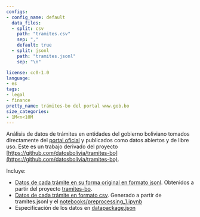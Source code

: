 ```yaml
---
configs:
- config_name: default
  data_files:
  - split: csv
    path: "tramites.csv"
    sep: ","
    default: true
  - split: jsonl
    path: "tramites.jsonl"
    sep: "\n"

license: cc0-1.0
language:
- es
tags:
- legal
- finance
pretty_name: trámites-bo del portal www.gob.bo
size_categories:
- 1M<n<10M
---
```

Análisis de datos de trámites en entidades del gobierno boliviano tomados directamente del [portal oficial](https://gob.bo) y publicados como datos abiertos y de libre uso. Este es un trabajo derivado del proyecto [https://github.com/datosbolivia/tramites-bo](https://github.com/datosbolivia/tramites-bo).

Incluye:

- [Datos de cada trámite en su forma original en formato jsonl](tramites.jsonl). Obtenidos a partir del proyecto [tramites-bo](https://github.com/datosbolivia/tramites-bo).
- [Datos de cada trámite en formato csv](tramites.csv). Generado a partir de tramites.jsonl y el [notebooks/preprocessing_1.ipynb](notebooks/preprocessing_1.ipynb)
- Especificación de los datos en [datapackage.json](datapackage.json)


